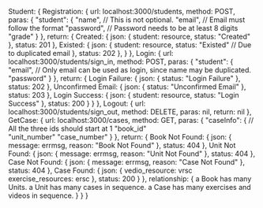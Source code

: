 Student: {
	Registration: {
		url: 	localhost:3000/students,
		method: POST,
		paras: {
			"student": {
				"name",			// This is not optional.
				"email", 		// Email must follow the format
				"password", 	// Password needs to be at least 8 digits
				"grade"
			}
		},
		return: {
			Created: {
				json: {
					student: resource, 
					status: "Created"
				}, 
				status: 201
			},
			Existed: {
				json: {
					student: resource, 
					status: "Existed"     // Due to duplicated email
				}, 
				status: 202
			},
		}
	},
	Login: {
		url:	localhost:3000/students/sign_in,
		method:	POST,
		paras: {
			"student": {
				"email", 				// Only email can be used as login, since name may be duplicated.
				"password"
			}
		},
		return: {
			Login Failure: {
				json: {
					status: "Login Failure"
				},
				status: 202
			},
			Unconfirmed Email: {
				json: {
					status: "Unconfirmed Email"
				}, 
				status: 203
			},
			Login Success: {
				json: {
					student: resource, 
					status: "Login Success"
				}, 
				status: 200
			}
		}
	},
	Logout: {
		url:	localhost:3000/students/sign_out,
		method: DELETE,
		paras: nil,
		return: nil
	},
	GetCase: {
		url:	localhost:3000/cases,
		method: GET,
		paras: {
			"caseInfo": {		// All the three ids should start at 1
				"book_id"		
				"unit_number"
				"case_number"
			}
		},
		return: {
			Book Not Found: {
				json: {
					message: errmsg, 
					reason: "Book Not Found"
				}, 
				status: 404
			},
			Unit Not Found: {
				json: {
					message: errmsg, 
					reason: "Unit Not Found"
				}, 
				status: 404
			},
			Case Not Found: {
				json: {
					message: errmsg,
					reason: "Case Not Found"
				}, 
				status: 404
			},
			Case Found: {
				json: {
				  vedio_resource: vrsc
				  exercise_resources: ersc
				}, 
				status: 200
			}
		},
		relationship: {
			a Book has many Units.
			a Unit has many cases in sequence.
			a Case has many exercises and videos in sequence.
		}
	}
}